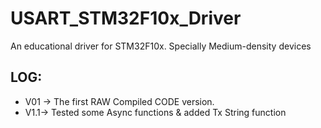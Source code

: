 # USART_STM32F10x_Driver
An educational driver for STM32F10x. Specially Medium-density devices
## LOG:
- V01 -> The first RAW Compiled CODE version.
- V1.1-> Tested some Async functions & added Tx String function
